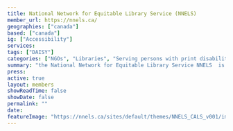 ```yaml
---
title: National Network for Equitable Library Service (NNELS)
member_url: https://nnels.ca/
geographies: ["canada"]
based: ["canada"]
ig: ["Accessibility"] 
services: 
tags: ["DAISY"]
categories: ["NGOs", "Libraries", "Serving persons with print disabilities"]
summary: "the National Network for Equitable Library Service NNELS  is a repository of content owned and sustained by Canadian public libraries."
press:
active: true
layout: members
showReadTime: false
showDate: false
permalink: ""
date: 
featureImage: "https://nnels.ca/sites/default/themes/NNELS_CALS_v001/images/NNELS-Header-Logo-CC0000.png"
---
```

